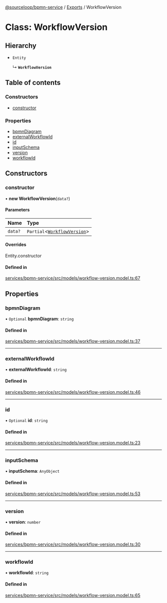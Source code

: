 [@sourceloop/bpmn-service](../README.md) / [Exports](../modules.md) / WorkflowVersion

# Class: WorkflowVersion

## Hierarchy

- `Entity`

  ↳ **`WorkflowVersion`**

## Table of contents

### Constructors

- [constructor](WorkflowVersion.md#constructor)

### Properties

- [bpmnDiagram](WorkflowVersion.md#bpmndiagram)
- [externalWorkflowId](WorkflowVersion.md#externalworkflowid)
- [id](WorkflowVersion.md#id)
- [inputSchema](WorkflowVersion.md#inputschema)
- [version](WorkflowVersion.md#version)
- [workflowId](WorkflowVersion.md#workflowid)

## Constructors

### constructor

• **new WorkflowVersion**(`data?`)

#### Parameters

| Name | Type |
| :------ | :------ |
| `data?` | `Partial`<[`WorkflowVersion`](WorkflowVersion.md)\> |

#### Overrides

Entity.constructor

#### Defined in

[services/bpmn-service/src/models/workflow-version.model.ts:67](https://github.com/sourcefuse/loopback4-microservice-catalog/blob/53060ad88/services/bpmn-service/src/models/workflow-version.model.ts#L67)

## Properties

### bpmnDiagram

• `Optional` **bpmnDiagram**: `string`

#### Defined in

[services/bpmn-service/src/models/workflow-version.model.ts:37](https://github.com/sourcefuse/loopback4-microservice-catalog/blob/53060ad88/services/bpmn-service/src/models/workflow-version.model.ts#L37)

___

### externalWorkflowId

• **externalWorkflowId**: `string`

#### Defined in

[services/bpmn-service/src/models/workflow-version.model.ts:46](https://github.com/sourcefuse/loopback4-microservice-catalog/blob/53060ad88/services/bpmn-service/src/models/workflow-version.model.ts#L46)

___

### id

• `Optional` **id**: `string`

#### Defined in

[services/bpmn-service/src/models/workflow-version.model.ts:23](https://github.com/sourcefuse/loopback4-microservice-catalog/blob/53060ad88/services/bpmn-service/src/models/workflow-version.model.ts#L23)

___

### inputSchema

• **inputSchema**: `AnyObject`

#### Defined in

[services/bpmn-service/src/models/workflow-version.model.ts:53](https://github.com/sourcefuse/loopback4-microservice-catalog/blob/53060ad88/services/bpmn-service/src/models/workflow-version.model.ts#L53)

___

### version

• **version**: `number`

#### Defined in

[services/bpmn-service/src/models/workflow-version.model.ts:30](https://github.com/sourcefuse/loopback4-microservice-catalog/blob/53060ad88/services/bpmn-service/src/models/workflow-version.model.ts#L30)

___

### workflowId

• **workflowId**: `string`

#### Defined in

[services/bpmn-service/src/models/workflow-version.model.ts:65](https://github.com/sourcefuse/loopback4-microservice-catalog/blob/53060ad88/services/bpmn-service/src/models/workflow-version.model.ts#L65)
